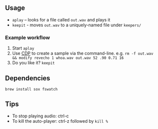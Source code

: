 ## Usage

* `aplay`  – looks for a file called `out.wav` and plays it
* `keepit` - moves `out.wav` to a uniquely-named file under `keepers/`

### Example workflow

1. Start `aplay`
2. Use [CDP](http://www.composersdesktop.com) to create a sample via the command-line. e.g.
`rm -f out.wav && modify revecho 1 whoa.wav out.wav 52 .90 0.71 16`
3. Do you like it? `keepit`

## Dependencies

```
brew install sox fswatch
```

## Tips

* To stop playing audio: ctrl-c
* To kill the auto-player: ctrl-z followed by `kill %`

